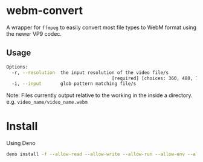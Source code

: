 # webm-convert

A wrapper for `ffmpeg` to easily convert most file types to WebM format using
the newer VP9 codec.

## Usage

```bash
Options:
  -r, --resolution  the input resolution of the video file/s
                                       [required] [choices: 360, 480, 720, 1080]
  -i, --input       glob pattern matching file/s                      [required]
```

Note: Files currently output relative to the working in the inside a directory.
e.g. `video_name/video_name.webm`

# Install

Using Deno

```bash
deno install -f --allow-read --allow-write --allow-run --allow-env --allow-net -n webm-convert http://git.lousando.xyz:8929/lousando/webm-convert/raw/branch/master/mod.ts
```
